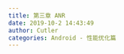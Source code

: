 ```yaml
---
title: 第三章 ANR
date: 2019-10-2 14:43:49
author: Cutler
categories: Android - 性能优化篇
---
```


<br><br>